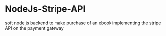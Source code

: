 # NodeJs-Stripe-API
soft node js backend to make purchase of an ebook implementing the stripe API on the payment gateway